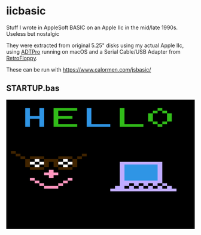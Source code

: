 # iicbasic

Stuff I wrote in AppleSoft BASIC on an Apple IIc in the mid/late 1990s. Useless but nostalgic

They were extracted from original 5.25" disks using my actual Apple IIc, using [ADTPro](https://adtpro.com) running on macOS and a Serial Cable/USB Adapter from [RetroFloppy](https://retrofloppy.com/products/).

These can be run with https://www.calormen.com/jsbasic/

## STARTUP.bas

![Graphical output of STARTUP.bas](STARTUP-output.png)
